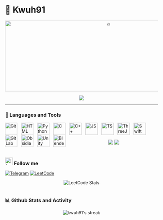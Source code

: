 # 🌊 Kwuh91 

<div align="center">
   <img title="🔥" width="667px" height="233" src="https://raw.githubusercontent.com/kwuh91/kwuh91/master/donut.gif" />
</div>

<p align="center">
   <img src="https://readme-typing-svg.demolab.com/?lines=BMSTU%20CS%20student;4%2B%20years%20of%20coding%20experience;Always%20eager%20to%20learn&font=Fira%20Code&center=true&width=440&height=45&color=19979FFF&vCenter=true&pause=1000&size=22" />
</p>

---

### 🧰 Languages and Tools

<img align="left" alt="Git" width="40px" style="padding-right:10px;" src="https://cdn.jsdelivr.net/gh/devicons/devicon/icons/git/git-original.svg" />
<img align="left" alt="HTML" width="40px" style="padding-right:10px;" src="https://cdn.jsdelivr.net/gh/devicons/devicon/icons/html5/html5-plain.svg" />
<img align="left" alt="Python" width="40px" style="padding-right:10px;" src="https://cdn.jsdelivr.net/gh/devicons/devicon/icons/python/python-original.svg" />
<img align="left" alt="C" width="40px" style="padding-right:10px;" src="https://cdn.jsdelivr.net/gh/devicons/devicon/icons/c/c-original.svg" />
<img align="left" alt="C++" width="40px" style="padding-right:10px;" src="https://cdn.jsdelivr.net/gh/devicons/devicon/icons/cplusplus/cplusplus-original.svg" />
<img align="left" alt="JS" width="40px" style="padding-right:10px;" src="https://cdn.jsdelivr.net/gh/devicons/devicon@latest/icons/javascript/javascript-original.svg" />
<img align="left" alt="TS" width="40px" style="padding-right:10px;" src="https://cdn.jsdelivr.net/gh/devicons/devicon@latest/icons/typescript/typescript-original.svg" />
<img align="left" alt="ThreeJS" width="40px" style="padding-right:10px;" src="https://cdn.jsdelivr.net/gh/devicons/devicon@latest/icons/threejs/threejs-original.svg" /> 
<img align="left" alt="Swift" width="40px" style="padding-right:10px;" src="https://cdn.jsdelivr.net/gh/devicons/devicon@latest/icons/swift/swift-original.svg" />
<img align="left" alt="GitLab" width="40px" style="padding-right:10px;" src="https://cdn.jsdelivr.net/gh/devicons/devicon/icons/gitlab/gitlab-original.svg" />
<img align="left" alt="Obsidian" width="40px" style="padding-right:10px;" src="https://obsidian.md/favicon.ico" />
<img align="left" alt="Unity" width="40px" style="padding-right:10px;" src="https://cdn.jsdelivr.net/gh/devicons/devicon/icons/unity/unity-original.svg" />
<img align="left" alt="Blender" width="40px" style="padding-right:10px;" src="https://cdn.jsdelivr.net/gh/devicons/devicon/icons/blender/blender-original.svg" />
<br/>

# 

<div align="center">
  <img src="https://github-profile-summary-cards.vercel.app/api/cards/most-commit-language?username=kwuh91&theme=github_dark">
  <img src="https://github-profile-summary-cards.vercel.app/api/cards/repos-per-language?username=kwuh91&theme=github_dark">
</div>

#

<div align="left">
   <img src="https://raw.githubusercontent.com/Tarikul-Islam-Anik/Animated-Fluent-Emojis/master/Emojis/Smilies/Left%20Speech%20Bubble.png" alt="Left Speech Bubble" width="25" height="25" />
   <h3 style="display: inline;">Follow me</h3>
</div>

[![Telegram](https://img.shields.io/badge/-telegram-090909?style=for-the-badge&logo=telegram)](https://t.me/Kw_uh/)
[![LeetCode](https://img.shields.io/badge/-leetcode-090909?style=for-the-badge&logo=leetcode)](https://leetcode.com/u/ISneog/)

<div align="center">
   <img src="https://leetcard.jacoblin.cool/ISneog?theme=dark&font=Noto%20Sans" alt="LeetCode Stats">
</div>

#

### 📊 Github Stats and Activity

<p align="center">
   <img title="🔥" alt="kwuh91's streak" src="https://streak-stats.demolab.com?user=kwuh91&theme=dark"/>
</p>
